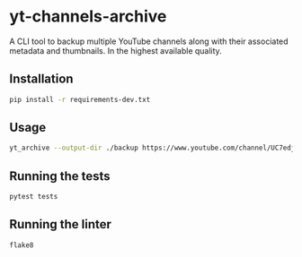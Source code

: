 # yt-channels-archive

A CLI tool to backup multiple YouTube channels along with their associated metadata and thumbnails. In the highest available quality.

## Installation

```bash
pip install -r requirements-dev.txt
```

## Usage

```bash
yt_archive --output-dir ./backup https://www.youtube.com/channel/UC7edjYPNhTm5LYJMT7UMt0Q/videos https://www.youtube.com/channel/UC6cMYsKMx6XicFcFm7mTsmA
```

## Running the tests

```bash
pytest tests
```

## Running the linter

```bash
flake8
```
